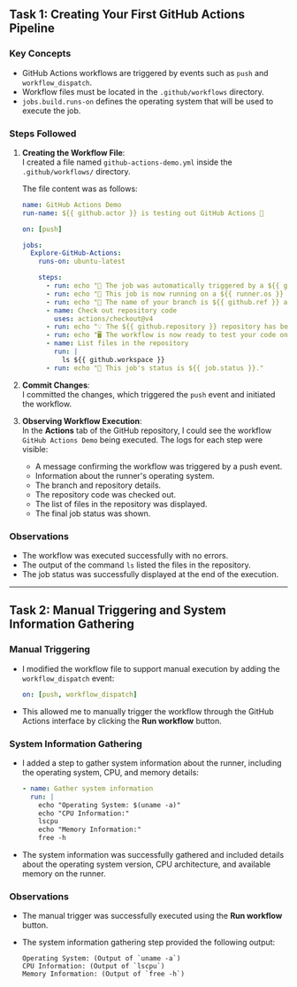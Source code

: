 
## Task 1: Creating Your First GitHub Actions Pipeline

### Key Concepts
- GitHub Actions workflows are triggered by events such as `push` and `workflow_dispatch`.
- Workflow files must be located in the `.github/workflows` directory.
- `jobs.build.runs-on` defines the operating system that will be used to execute the job.

### Steps Followed
1. **Creating the Workflow File**:  
   I created a file named `github-actions-demo.yml` inside the `.github/workflows/` directory.

   The file content was as follows:

   ```yaml
   name: GitHub Actions Demo
   run-name: ${{ github.actor }} is testing out GitHub Actions 🚀

   on: [push]

   jobs:
     Explore-GitHub-Actions:
       runs-on: ubuntu-latest

       steps:
         - run: echo "🎉 The job was automatically triggered by a ${{ github.event_name }} event."
         - run: echo "🐧 This job is now running on a ${{ runner.os }} server hosted by GitHub!"
         - run: echo "🔎 The name of your branch is ${{ github.ref }} and your repository is ${{ github.repository }}."
         - name: Check out repository code
           uses: actions/checkout@v4
         - run: echo "💡 The ${{ github.repository }} repository has been cloned to the runner."
         - run: echo "🖥️ The workflow is now ready to test your code on the runner."
         - name: List files in the repository
           run: |
             ls ${{ github.workspace }}
         - run: echo "🍏 This job's status is ${{ job.status }}."
   ```

2. **Commit Changes**:  
   I committed the changes, which triggered the `push` event and initiated the workflow.

3. **Observing Workflow Execution**:  
   In the **Actions** tab of the GitHub repository, I could see the workflow `GitHub Actions Demo` being executed. The logs for each step were visible:
   - A message confirming the workflow was triggered by a push event.
   - Information about the runner's operating system.
   - The branch and repository details.
   - The repository code was checked out.
   - The list of files in the repository was displayed.
   - The final job status was shown.

### Observations
- The workflow was executed successfully with no errors.
- The output of the command `ls` listed the files in the repository.
- The job status was successfully displayed at the end of the execution.

---

## Task 2: Manual Triggering and System Information Gathering

### Manual Triggering
- I modified the workflow file to support manual execution by adding the `workflow_dispatch` event:

   ```yaml
   on: [push, workflow_dispatch]
   ```

- This allowed me to manually trigger the workflow through the GitHub Actions interface by clicking the **Run workflow** button.

### System Information Gathering
- I added a step to gather system information about the runner, including the operating system, CPU, and memory details:

   ```yaml
   - name: Gather system information
     run: |
       echo "Operating System: $(uname -a)"
       echo "CPU Information:"
       lscpu
       echo "Memory Information:"
       free -h
   ```

- The system information was successfully gathered and included details about the operating system version, CPU architecture, and available memory on the runner.

### Observations
- The manual trigger was successfully executed using the **Run workflow** button.
- The system information gathering step provided the following output:

   ```
   Operating System: (Output of `uname -a`)
   CPU Information: (Output of `lscpu`)
   Memory Information: (Output of `free -h`)
   ```

